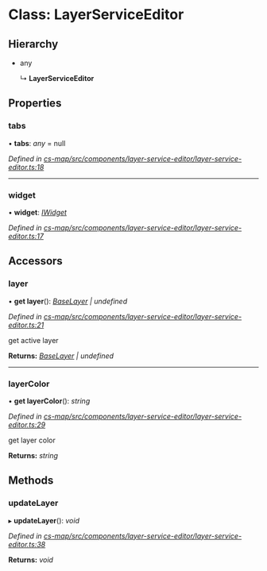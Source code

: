 # Class: LayerServiceEditor

## Hierarchy

* any

  ↳ **LayerServiceEditor**

## Properties

###  tabs

• **tabs**: *any* =  null

*Defined in [cs-map/src/components/layer-service-editor/layer-service-editor.ts:18](https://github.com/RichardHovenkamp/csnext/blob/eefa977/packages/cs-map/src/components/layer-service-editor/layer-service-editor.ts#L18)*

___

###  widget

• **widget**: *[IWidget](../interfaces/_cs_core_src_widget_widget_.iwidget.md)*

*Defined in [cs-map/src/components/layer-service-editor/layer-service-editor.ts:17](https://github.com/RichardHovenkamp/csnext/blob/eefa977/packages/cs-map/src/components/layer-service-editor/layer-service-editor.ts#L17)*

## Accessors

###  layer

• **get layer**(): *[BaseLayer](_cs_map_src_layers_base_layer_.baselayer.md) | undefined*

*Defined in [cs-map/src/components/layer-service-editor/layer-service-editor.ts:21](https://github.com/RichardHovenkamp/csnext/blob/eefa977/packages/cs-map/src/components/layer-service-editor/layer-service-editor.ts#L21)*

get active layer

**Returns:** *[BaseLayer](_cs_map_src_layers_base_layer_.baselayer.md) | undefined*

___

###  layerColor

• **get layerColor**(): *string*

*Defined in [cs-map/src/components/layer-service-editor/layer-service-editor.ts:29](https://github.com/RichardHovenkamp/csnext/blob/eefa977/packages/cs-map/src/components/layer-service-editor/layer-service-editor.ts#L29)*

get layer color

**Returns:** *string*

## Methods

###  updateLayer

▸ **updateLayer**(): *void*

*Defined in [cs-map/src/components/layer-service-editor/layer-service-editor.ts:38](https://github.com/RichardHovenkamp/csnext/blob/eefa977/packages/cs-map/src/components/layer-service-editor/layer-service-editor.ts#L38)*

**Returns:** *void*

